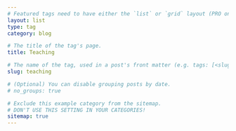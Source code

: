 ```yaml
---
# Featured tags need to have either the `list` or `grid` layout (PRO only).
layout: list
type: tag
category: blog

# The title of the tag's page.
title: Teaching

# The name of the tag, used in a post's front matter (e.g. tags: [<slug>]).
slug: teaching

# (Optional) You can disable grouping posts by date.
# no_groups: true

# Exclude this example category from the sitemap.
# DON'T USE THIS SETTING IN YOUR CATEGORIES!
sitemap: true
---
```

